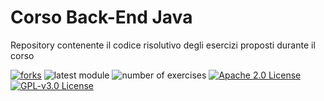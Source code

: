 # Corso Back-End Java
Repository contenente il codice risolutivo degli esercizi proposti durante il corso

[![forks](https://img.shields.io/badge/forks-1-red)](https://github.com/k3rnel-p4n1c/Corso-Back-End-Java/network/members)
![latest module](https://img.shields.io/badge/latest%20module-6-green)
![number of exercises](https://img.shields.io/badge/exercises-46-FFC107)
[![Apache 2.0 License](https://img.shields.io/badge/license-Apache%202.0-blue)](https://www.apache.org/licenses/LICENSE-2.0.txt)
[![GPL-v3.0 License](https://img.shields.io/badge/license-GPL%203.0-blue)](https://www.gnu.org/licenses/gpl-3.0.txt)
